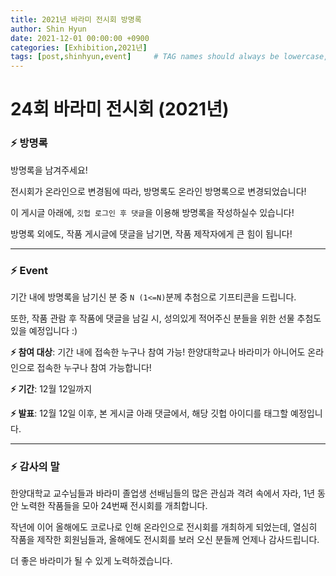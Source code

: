 ```yaml
---
title: 2021년 바라미 전시회 방명록
author: Shin Hyun
date: 2021-12-01 00:00:00 +0900
categories: [Exhibition,2021년]
tags: [post,shinhyun,event]     # TAG names should always be lowercase, 띄어쓰기도 금지
---
```


# 24회 바라미 전시회 (2021년)


### ⚡ 방명록

방명록을 남겨주세요!

전시회가 온라인으로 변경됨에 따라, 방명록도 온라인 방명록으로 변경되었습니다!

이 게시글 아래에, `깃헙 로그인 후 댓글`을 이용해 방명록을 작성하실수 있습니다!

방명록 외에도, 작품 게시글에 댓글을 남기면, 작품 제작자에게 큰 힘이 됩니다!


---
### ⚡ Event 
기간 내에 방명록을 남기신 분 중 `N (1<=N)`분께 추첨으로 기프티콘을 드립니다.

또한, 작품 관람 후 작품에 댓글을 남길 시, 성의있게 적어주신 분들을 위한 선물 추첨도 있을 예정입니다 :)

**⚡ 참여 대상**: 기간 내에 접속한 누구나 참여 가능! 한양대학교나 바라미가 아니어도 온라인으로 접속한 누구나 참여 가능합니다!

**⚡ 기간**: 12월 12일까지

**⚡ 발표**: 12월 12일 이후, 본 게시글 아래 댓글에서, 해당 깃헙 아이디를 태그할 예정입니다.

---

### ⚡ 감사의 말

한양대학교 교수님들과 바라미 졸업생 선배님들의 많은 관심과 격려 속에서 자라, 1년 동안 노력한 작품들을 모아 24번째 전시회를 개최합니다.

작년에 이어 올해에도 코로나로 인해 온라인으로 전시회를 개최하게 되었는데, 열심히 작품을 제작한 회원님들과, 
올해에도 전시회를 보러 오신 분들께 언제나 감사드립니다. 

더 좋은 바라미가 될 수 있게 노력하겠습니다.
